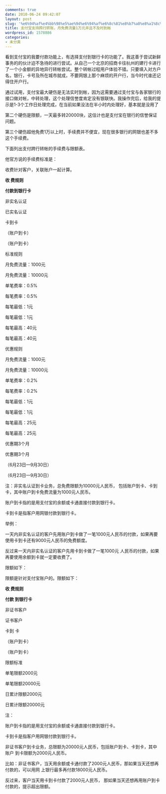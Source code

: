 ```yaml
---
comments: true
date: 2010-06-24 09:42:07
layout: post
slug: '%e6%94%af%e4%bb%98%e5%ae%9d%e6%94%af%e6%8c%81%e8%b7%a8%e8%a1%8c%e8%bd%ac%e8%b4%a6%ef%bc%8c%e6%9c%88%e5%85%8d%e8%b4%b9%e6%b5%81%e9%87%8f1%e4%b8%87%e5%85%83%e5%b9%b6%e4%b8%94%e4%b8%8d%e5%8f%8a%e6%97%b6'
title: 支付宝支持跨行转账，月免费流量1万元并且不及时到帐
wordpress_id: 1578886
categories:
- 未分类
---
```


看到支付宝的我要付款功能上，有选择支付到银行卡的功能了。我这善于尝试新鲜事务的的伙计迫不急待的进行尝试。从自己一个北京的招商卡往杭州的建行卡进行了一个小金额的异地异行转帐尝试。整个转帐过程用户体验不错。只要填入对方户名，银行，卡号及所在城市就成，不要网银上那个麻烦的开户行，当今时代谁还记得住开户行。

通过试用，支付宝最大硬伤是无法实时到帐，因为这需要通过支付宝与各家银行的接口做对帐，中转处理，这个处理信誉度肯定没有银联快。我操作完后，给我的提示是1-3个工作日处理完成，在当前如果没法在半小时内处理好，基本就是没用了

第二个硬伤是限额，一天最多转20000块，这估计也是支付宝在银行的信誉保证问题。

第三个硬伤超他免费1万以上时，手续费并不便宜，现在很多银行的网银也差不多这个手续费。

下面列出支付跨行转帐的手续费与限额表。

他官方说的手续费标准是：

收费针对客户，关联账户一起计算。








**收 费规则**


**付款到银行卡**






非实名认证


已实名认证


卡到卡






（账户到卡）


（账户到卡）






标准规则


月免费流量：1000元


月免费流量：10000元






单笔费率：0.5%


每笔费率：0.5%






每笔最低：1元


每笔最低：1元






每笔最高：40元


每笔最高：40元






优惠规则


月免费流量：1000元


月免费流量：10000元






单笔费率：0.2%


每笔费率：0.2%






每笔最低：1元


每笔最低：1元






每笔最高：25元


每笔最高：25元






优惠期3个月


优惠期3个月






（6月23日—9月30日）


（6月23日—9月30日）






注：非实名认证到卡业务，总免费限额为10000元人民币， 包括账户到卡、卡到卡，其中账户到卡免费流量为1000元人民币。












账户到卡指的是用支付宝的余额或卡通直接付款到银行卡。






卡到卡是指客户用网银付款到银行卡。












举例：






一天内非实名认证的客户先用账户到卡做了一笔1000元人民币的付款，如果再要使用卡到卡还有9000元人民币的免费额度。






反过来一天内非实名认证的客户先用卡到卡做了一笔1000元 人民币的付款，如果再要使用余额到卡就一定要收费了。

限额如下：

限额是针对支付宝账户的。限额如下：








**收 费规则**


**付款 到银行卡**






非证书客户


证书客户


卡到 卡






（账户到卡）


（账户到卡）






限额标准


单笔限额2000元


单笔限额20000元






日累计限额2000元


日累计限额20000元






注：






账户到卡指的是用支付宝的余额或卡通直接付款到银行卡。






卡到卡是指客户用网银付款到银行卡。






非证书客户到卡业务，总限额为20000元人民币，包括账户到卡、卡到卡，其中账户 到卡限额为2000元人民币。






比如：非证书客户，当天用余额或卡通付款了2000元人民币，那如果当天还想再付款的，可以用网 上银行最多再付款18000元人民币。






反过来，客户当天用卡到卡付款了2000元人民币， 那如果当天还想再用账户到卡付款的，提示超出限额。 









